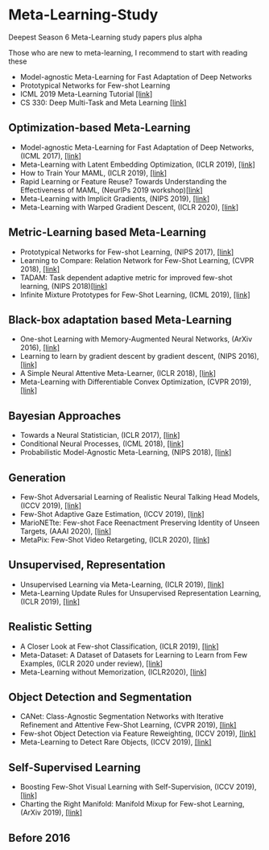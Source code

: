 # Meta-Learning-Study
Deepest Season 6 Meta-Learning study papers plus alpha  
  
Those who are new to meta-learning, I recommend to start with reading these
+ Model-agnostic Meta-Learning for Fast Adaptation of Deep Networks
+ Prototypical Networks for Few-shot Learning
+ ICML 2019 Meta-Learning Tutorial [[link]](https://sites.google.com/view/icml19metalearning)
+ CS 330: Deep Multi-Task and Meta Learning [[link]](http://cs330.stanford.edu/)

## Optimization-based Meta-Learning
+ Model-agnostic Meta-Learning for Fast Adaptation of Deep Networks, (ICML 2017), [[link]](https://arxiv.org/abs/1703.03400)
+ Meta-Learning with Latent Embedding Optimization, (ICLR 2019), [[link]](https://arxiv.org/abs/1807.05960)
+ How to Train Your MAML, (ICLR 2019), [[link]](https://arxiv.org/abs/1810.09502)
+ Rapid Learning or Feature Reuse? Towards Understanding the Effectiveness of MAML, (NeurIPs 2019 workshop)[[link]](https://arxiv.org/abs/1909.09157)
+ Meta-Learning with Implicit Gradients, (NIPS 2019), [[link]](https://arxiv.org/abs/1909.04630)
+ Meta-Learning with Warped Gradient Descent, (ICLR 2020), [[link]](https://openreview.net/forum?id=rkeiQlBFPB)

## Metric-Learning based Meta-Learning
+ Prototypical Networks for Few-shot Learning, (NIPS 2017), [[link]](https://arxiv.org/abs/1703.05175)
+ Learning to Compare: Relation Network for Few-Shot Learning, (CVPR 2018), [[link]](https://arxiv.org/abs/1711.06025)
+ TADAM: Task dependent adaptive metric for improved few-shot learning, (NIPS 2018)[[link]](https://arxiv.org/abs/1805.10123)
+ Infinite Mixture Prototypes for Few-Shot Learning, (ICML 2019), [[link]](https://arxiv.org/abs/1902.04552)

## Black-box adaptation based Meta-Learning
+ One-shot Learning with Memory-Augmented Neural Networks, (ArXiv 2016), [[link]](https://arxiv.org/abs/1605.06065)
+ Learning to learn by gradient descent by gradient descent, (NIPS 2016), [[link]](https://arxiv.org/abs/1606.04474)
+ A Simple Neural Attentive Meta-Learner, (ICLR 2018), [[link]](https://arxiv.org/abs/1707.03141)
+ Meta-Learning with Differentiable Convex Optimization, (CVPR 2019), [[link]](https://arxiv.org/abs/1904.03758)

## Bayesian Approaches
+ Towards a Neural Statistician, (ICLR 2017), [[link]](https://arxiv.org/abs/1606.02185)
+ Conditional Neural Processes, (ICML 2018), [[link]](https://arxiv.org/abs/1807.01613)
+ Probabilistic Model-Agnostic Meta-Learning, (NIPS 2018), [[link]](https://arxiv.org/abs/1806.02817)

## Generation
+ Few-Shot Adversarial Learning of Realistic Neural Talking Head Models, (ICCV 2019), [[link]](https://arxiv.org/abs/1905.08233)
+ Few-Shot Adaptive Gaze Estimation, (ICCV 2019), [[link]](https://arxiv.org/abs/1905.01941)
+ MarioNETte: Few-shot Face Reenactment Preserving Identity of Unseen Targets, (AAAI 2020), [[link]](https://arxiv.org/abs/1911.08139)
+ MetaPix: Few-Shot Video Retargeting, (ICLR 2020), [[link]](https://openreview.net/forum?id=SJx1URNKwH)

## Unsupervised, Representation
+ Unsupervised Learning via Meta-Learning, (ICLR 2019), [[link]](https://arxiv.org/abs/1810.02334)
+ Meta-Learning Update Rules for Unsupervised Representation Learning, (ICLR 2019), [[link]](https://arxiv.org/abs/1804.00222)

## Realistic Setting
+ A Closer Look at Few-shot Classification, (ICLR 2019), [[link]](https://arxiv.org/abs/1904.04232)
+ Meta-Dataset: A Dataset of Datasets for Learning to Learn from Few Examples, (ICLR 2020 under review), [[link]](https://arxiv.org/abs/1903.03096)
+ Meta-Learning without Memorization, (ICLR2020), [[link]](https://arxiv.org/abs/1912.03820)

## Object Detection and Segmentation
+ CANet: Class-Agnostic Segmentation Networks with Iterative Refinement and Attentive Few-Shot Learning, (CVPR 2019), [[link]](https://arxiv.org/abs/1903.02351)
+ Few-shot Object Detection via Feature Reweighting, (ICCV 2019), [[link]](https://arxiv.org/abs/1812.01866)
+ Meta-Learning to Detect Rare Objects, (ICCV 2019), [[link]](http://openaccess.thecvf.com/content_ICCV_2019/papers/Wang_Meta-Learning_to_Detect_Rare_Objects_ICCV_2019_paper.pdf)

## Self-Supervised Learning
+ Boosting Few-Shot Visual Learning with Self-Supervision, (ICCV 2019), [[link]](https://arxiv.org/abs/1906.05186)
+ Charting the Right Manifold: Manifold Mixup for Few-shot Learning, (ArXiv 2019), [[link]](https://arxiv.org/abs/1907.12087)

## Before 2016


